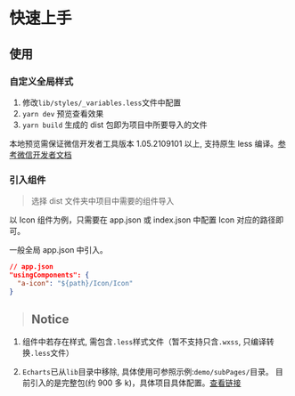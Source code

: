 # 快速上手

## 使用

### 自定义全局样式

1. 修改`lib/styles/_variables.less`文件中配置
2. `yarn dev` 预览查看效果
3. `yarn build` 生成的 dist 包即为项目中所要导入的文件

本地预览需保证微信开发者工具版本 1.05.2109101 以上, 支持原生 less 编译。[参考微信开发者文档](https://developers.weixin.qq.com/miniprogram/dev/devtools/compilets.html)

### 引入组件

> 选择 dist 文件夹中项目中需要的组件导入

以 Icon 组件为例，只需要在 app.json 或 index.json 中配置 Icon 对应的路径即可。

一般全局 app.json 中引入。

```json
// app.json
"usingComponents": {
  "a-icon": "${path}/Icon/Icon"
}
```

> ## Notice

1. 组件中若存在样式, 需包含`.less`样式文件（暂不支持只含`.wxss`, 只编译转换`.less`文件）

2. `Echarts`已从`lib`目录中移除, 具体使用可参照示例:`demo/subPages/`目录。 目前引入的是完整包(约 900 多 k)，具体项目具体配置。[查看链接](https://github.com/ecomfe/echarts-for-weixin)
